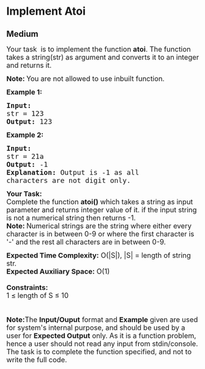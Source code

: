 # Implement Atoi
##  Medium 
<div class="problem-statement">
                <p></p><p><span style="font-size:18px">Your task &nbsp;is to implement the function <strong>atoi</strong>. The function takes a string(str) as&nbsp;argument and converts it to an integer and returns it.</span></p>

<p><span style="font-size:18px"><strong>Note:&nbsp;</strong>You are not allowed to use inbuilt function.</span></p>

<p><span style="font-size:18px"><strong>Example 1:</strong></span></p>

<pre><span style="font-size:18px"><strong>Input:
</strong>str = 123
<strong>Output: </strong>123
</span></pre>

<p><span style="font-size:18px"><strong>Example 2:</strong></span></p>

<pre><span style="font-size:18px"><strong>Input:
</strong>str = 21a
<strong>Output: </strong>-1<strong>
Explanation: </strong>Output is -1 as all
characters are not digit only.
</span></pre>

<p><span style="font-size:18px"><strong>Your Task:</strong><br>
Complete the function&nbsp;<strong>atoi()</strong>&nbsp;which takes a string as input parameter and returns integer value of it.&nbsp;if the input string is not a numerical string then returns -1.<br>
<strong>Note:&nbsp;</strong>Numerical strings are the string where either every character is in between 0-9 or where the first character is '-' and the rest all characters are in between 0-9.</span></p>

<p><span style="font-size:18px"><strong>Expected Time Complexity:</strong>&nbsp;O(|S|), |S| = length of string str.<br>
<strong>Expected Auxiliary Space:</strong>&nbsp;O(1)<br>
<br>
<strong>Constraints:</strong><br>
1 ≤ length of S ≤ 10<br>
<br>
<br>
<strong>Note:</strong>The&nbsp;<strong>Input/Ouput</strong>&nbsp;format and&nbsp;<strong>Example</strong>&nbsp;given are used for system's internal purpose, and should be used by a user for&nbsp;<strong>Expected Output</strong>&nbsp;only. As it is a function problem, hence a user should not read any input from stdin/console. The task is to complete the function specified, and not to write the full code.</span></p>
 <p></p>
            </div>